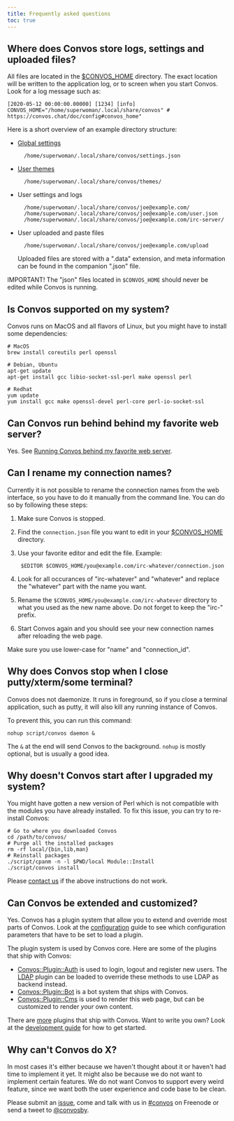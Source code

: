 ```yaml
---
title: Frequently asked questions
toc: true
---
```


## Where does Convos store logs, settings and uploaded files?

All files are located in the [$CONVOS_HOME](./config#convos_home) directory.
The exact location will be written to the application log, or to screen
when you start Convos. Look for a log message such as:

    [2020-05-12 00:00:00.00000] [1234] [info] CONVOS_HOME="/home/superwoman/.local/share/convos" # https://convos.chat/doc/config#convos_home"

Here is a short overview of an example directory structure:

* [Global settings](/doc/Convos/Core/Settings)

        /home/superwoman/.local/share/convos/settings.json

* [User themes](/blog/2020/5/14/theming-support-in-4-point-oh)

        /home/superwoman/.local/share/convos/themes/

* User settings and logs

        /home/superwoman/.local/share/convos/joe@example.com/
        /home/superwoman/.local/share/convos/joe@example.com/user.json
        /home/superwoman/.local/share/convos/joe@example.com/irc-server/

* User uploaded and paste files

        /home/superwoman/.local/share/convos/joe@example.com/upload

  Uploaded files are stored with a ".data" extension, and meta information can
  be found in the companion ".json" file.

IMPORTANT! The "json" files located in `$CONVOS_HOME` should never be edited
while Convos is running.

## Is Convos supported on my system?

Convos runs on MacOS and all flavors of Linux, but you might have to install
some dependencies:

    # MacOS
    brew install coreutils perl openssl

    # Debian, Ubuntu
    apt-get update
    apt-get install gcc libio-socket-ssl-perl make openssl perl

    # Redhat
    yum update
    yum install gcc make openssl-devel perl-core perl-io-socket-ssl

## Can Convos run behind behind my favorite web server?

Yes. See [Running Convos behind my favorite web server](/doc/reverse-proxy).

## Can I rename my connection names?

Currently it is not possible to rename the connection names from the web
interface, so you have to do it manually from the command line. You can do so
by following these steps:

1. Make sure Convos is stopped.
2. Find the `connection.json` file you want to edit in your
   [$CONVOS_HOME](./config#convos_home) directory.
3. Use your favorite editor and edit the file. Example:

        $EDITOR $CONVOS_HOME/you@example.com/irc-whatever/connection.json

4. Look for all occurances of "irc-whatever" and "whatever" and replace the
   "whatever" part with the name you want.
5. Rename the `$CONVOS_HOME/you@example.com/irc-whatever` directory to what
   you used as the new name above. Do not forget to keep the "irc-" prefix.
6. Start Convos again and you should see your new connection names after
   reloading the web page.

Make sure you use lower-case for "name" and "connection_id".

## Why does Convos stop when I close putty/xterm/some terminal?

Convos does not daemonize. It runs in foreground, so if you close a terminal
application, such as putty, it will also kill any running instance of Convos.

To prevent this, you can run this command:

    nohup script/convos daemon &

The `&` at the end will send Convos to the background. `nohup` is mostly
optional, but is usually a good idea.

## Why doesn't Convos start after I upgraded my system?

You might have gotten a new version of Perl which is not compatible with the
modules you have already installed. To fix this issue, you can try to
re-install Convos:

    # Go to where you downloaded Convos
    cd /path/to/convos/
    # Purge all the installed packages
    rm -rf local/{bin,lib,man}
    # Reinstall packages
    ./script/cpanm -n -l $PWD/local Module::Install
    ./script/convos install

Please [contact us](/doc/#get-in-touch) if the above instructions do not work.

## Can Convos be extended and customized?

Yes. Convos has a plugin system that allow you to extend and override most
parts of Convos. Look at the [configuration](/doc/config) guide to see which
configuration parameters that have to be set to load a plugin.

The plugin system is used by Convos core. Here are some of the plugins that
ship with Convos:

* [Convos::Plugin::Auth](https://convos.chat/doc/Convos::Plugin::Auth) is used
  to login, logout and register new users. The [LDAP](https://convos.chat/doc/Convos::Plugin::Auth::LDAP)
  plugin can be loaded to override these methods to use LDAP as backend instead.
* [Convos::Plugin::Bot](https://convos.chat/doc/Convos::Plugin::Bot) is a bot
  system that ships with Convos.
* [Convos::Plugin::Cms](https://convos.chat/doc/Convos::Plugin::Cms) is used to
  render this web page, but can be customized to render *your* own content.

There are [more](https://github.com/Nordaaker/convos/tree/master/lib/Convos/Plugin)
plugins that ship with Convos. Want to write you own? Look at the [development
guide](/doc/develop) for how to get started.

## Why can't Convos do X?

In most cases it's either because we haven't thought about it or haven't had
time to implement it yet. It might also be because we do not want to implement
certain features. We do not want Convos to support every weird feature, since
we want both the user experience and code base to be clean.

Please submit an [issue](https://github.com/Nordaaker/convos/issues), come
and talk with us in [#convos](irc://chat.freenode.net:6697/#convos) on
Freenode or send a tweet to [@convosby](https://twitter.com/convosby).
